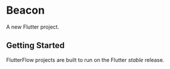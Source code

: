 # Beacon

A new Flutter project.

## Getting Started

FlutterFlow projects are built to run on the Flutter _stable_ release.
